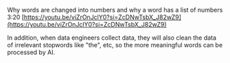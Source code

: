 Why words are changed into numbers and why a word has a list of numbers
3:20
[https://youtu.be/viZrOnJclY0?si=ZcDNwTsbX_J82wZ9](https://youtu.be/viZrOnJclY0?si=ZcDNwTsbX_J82wZ9)


In addition, when data engineers collect data, they will also clean the data of irrelevant stopwords like "the", etc, so the more meaningful words can be processed by AI.